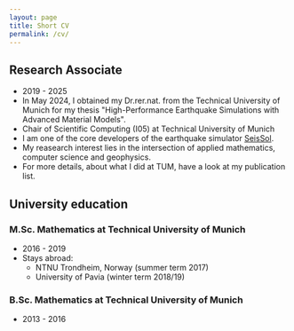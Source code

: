 ```yaml
---
layout: page
title: Short CV
permalink: /cv/
---
```


## Research Associate

* 2019 - 2025
* In May 2024, I obtained my Dr.rer.nat. from the Technical University of Munich for my thesis "High-Performance Earthquake Simulations with Advanced Material Models".
* Chair of Scientific Computing (I05) at Technical University of Munich
* I am one of the core developers of the earthquake simulator [SeisSol](https://github.com/SeisSol/SeisSol).
* My reasearch interest lies in the intersection of applied mathematics, computer science and geophysics.
* For more details, about what I did at TUM, have a look at my publication list.

## University education

### M.Sc. Mathematics at Technical University of Munich
* 2016 - 2019
* Stays abroad:
  - NTNU Trondheim, Norway (summer term 2017)
  - University of Pavia (winter term 2018/19)
  
### B.Sc. Mathematics at Technical University of Munich
* 2013 - 2016

